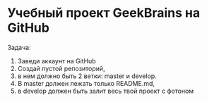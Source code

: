 # Учебный проект GeekBrains на GitHub

Задача: 
1) Заведи аккаунт на GitHub
2) Создай пустой репозиторий, 
3) в нем должно быть 2 ветки: master и develop. 
4) В master должен лежать только README.md, 
5) в develop должен быть залит весь твой проект с фотоном